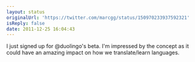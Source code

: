 ```yaml
---
layout: status
originalUrl: 'https://twitter.com/marcgg/status/150970233937592321'
isReply: false
date: 2011-12-25 16:04:43
---
```


I just signed up for @duolingo's beta. I'm impressed by the concept as it could have an amazing impact on how we translate/learn languages.
